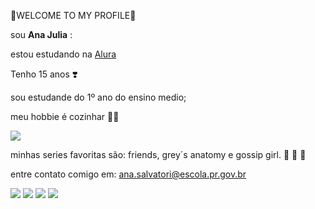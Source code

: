 🌻WELCOME TO MY PROFILE🌻 

sou **Ana Julia** :

 estou estudando na [Alura](https://www.alura.com.br/)

Tenho 15 anos ❣️

sou estudande do 1º ano do ensino medio;

meu hobbie é cozinhar 🧑‍🍳

![](https://media.tenor.com/oiiF1L5rIdYAAAAM/chefcat-cat-chef.gif)

minhas series favoritas são: friends, grey´s anatomy e gossip girl.
💜 💙 💛

entre contato comigo em: ana.salvatori@escola.pr.gov.br

![](https://media.tenor.com/QCLFP3CFL3MAAAAM/leatylrs-friends.gif)                           ![](https://media.tenor.com/PtRzth_dYvEAAAAM/goodmorning-love.gif)
![](https://media.tenor.com/pwQvOuDR5egAAAAM/gossip-girl.gif) 
![](https://media.tenor.com/9OXWhPukACIAAAAM/friends-friendstv.gif)

